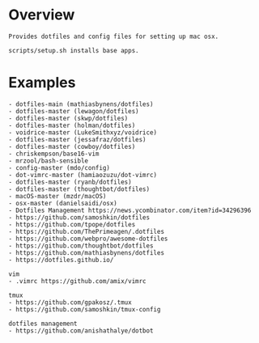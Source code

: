 # Overview

    Provides dotfiles and config files for setting up mac osx.

    scripts/setup.sh installs base apps. 


# Examples

    - dotfiles-main (mathiasbynens/dotfiles) 
    - dotfiles-master (lewagon/dotfiles) 
    - dotfiles-master (skwp/dotfiles) 
    - dotfiles-master (holman/dotfiles) 
    - voidrice-master (LukeSmithxyz/voidrice) 
    - dotfiles-master (jessafraz/dotfiles) 
    - dotfiles-master (cowboy/dotfiles) 
    - chriskempson/base16-vim
    - mrzool/bash-sensible
    - config-master (mdo/config)
    - dot-vimrc-master (hamiaozuzu/dot-vimrc)
    - dotfiles-master (ryanb/dotfiles)
    - dotfiles-master (thoughtbot/dotfiles)
    - macOS-master (mzdr/macOS)
    - osx-master (danielsaidi/osx)
    - Dotfiles Management https://news.ycombinator.com/item?id=34296396
    - https://github.com/samoshkin/dotfiles
    - https://github.com/tpope/dotfiles
    - https://github.com/ThePrimeagen/.dotfiles
    - https://github.com/webpro/awesome-dotfiles
    - https://github.com/thoughtbot/dotfiles
    - https://github.com/mathiasbynens/dotfiles
    - https://dotfiles.github.io/

    vim
    - .vimrc https://github.com/amix/vimrc

    tmux
    - https://github.com/gpakosz/.tmux
    - https://github.com/samoshkin/tmux-config

    dotfiles management
    - https://github.com/anishathalye/dotbot

